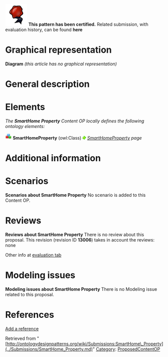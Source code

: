 [![](../images/thumb/b/b5/Certified.png/70px-Certified.png)](../Image/Certified.png.md "Certified.png") __This pattern has been certified.__
Related submission, with evaluation history, can be found __here__





#  Graphical representation


__Diagram__
_(this article has no graphical representation)_



#  General description


  




#  Elements


_The __SmartHome Property__ Content OP locally defines the following ontology elements:_



[![Class](../images/thumb/2/27/Class.gif/20px-Class.gif)](../Image/Class.gif.md "Class") __SmartHomeProperty__ (owl:Class) 
 [![](../images/thumb/8/87/ArrowRight.gif/11px-ArrowRight.gif)](../Image/ArrowRight.gif.md "ArrowRight.gif") _[SmartHomeProperty](../Submissions/SmartHome_Property/SmartHomeProperty.md "Submissions:SmartHome Property/SmartHomeProperty") page_
#  Additional information


#  Scenarios



__Scenarios about SmartHome Property__
No scenario is added to this Content OP.




#  Reviews



__Reviews about SmartHome Property__
There is no review about this proposal.
This revision (revision ID __13006__) takes in account the reviews: none


Other info at [evaluation tab](http://ontologydesignpatterns.org/wiki/index.php?title=Submissions:SmartHome_Property&action=evaluation "http://ontologydesignpatterns.org/wiki/index.php?title=Submissions:SmartHome_Property&action=evaluation")




#  Modeling issues



__Modeling issues about SmartHome Property__
There is no Modeling issue related to this proposal.




#  References


[Add a reference](index.php@title=Odp%253AAdd_reference&subject=Submissions%253ASmartHome+Property.html "http://ontologydesignpatterns.org/wiki/index.php?title=Odp:Add_reference&subject=Submissions%3ASmartHome+Property")


  






Retrieved from "[http://ontologydesignpatterns.org/wiki/Submissions:SmartHome\_Property](../Submissions/SmartHome_Property.md)"
 [Category](http://ontologydesignpatterns.org/wiki/Special:Categories "Special:Categories"): [ProposedContentOP](../Category/ProposedContentOP.md "Category:ProposedContentOP")